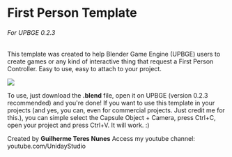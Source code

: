 # First Person Template
###### For UPBGE 0.2.3
This template was created to help Blender Game Engine (UPBGE) users to create games or any kind of interactive thing that request a First Person Controller. Easy to use, easy to attach to your project.

![](https://blenderartists.org/uploads/default/original/4X/0/0/c/00c86c27e8e31187b1ec4405cd0a66cfebc5eb36.jpg)

To use, just download the **.blend** file, open it on UPBGE (version 0.2.3 recommended) and you're done! If you want to use this template in your projects (and yes, you can, even for commercial projects. Just credit me for this.), you can simple select the Capsule Object + Camera, press Ctrl+C, open your  project and press Ctrl+V. It will work. :)

Created by **Guilherme Teres Nunes**
Access my youtube channel: youtube.com/UnidayStudio
